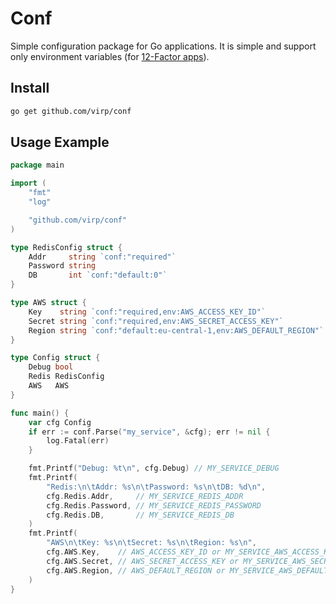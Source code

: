 # Conf
Simple configuration package for Go applications.
It is simple and support only environment variables (for [12-Factor apps](https://12factor.net/#the_twelve_factors)).

## Install
```bash
go get github.com/virp/conf
```

## Usage Example
```go
package main

import (
	"fmt"
	"log"

	"github.com/virp/conf"
)

type RedisConfig struct {
	Addr     string `conf:"required"`
	Password string
	DB       int `conf:"default:0"`
}

type AWS struct {
	Key    string `conf:"required,env:AWS_ACCESS_KEY_ID"`
	Secret string `conf:"required,env:AWS_SECRET_ACCESS_KEY"`
	Region string `conf:"default:eu-central-1,env:AWS_DEFAULT_REGION"`
}

type Config struct {
	Debug bool
	Redis RedisConfig
	AWS   AWS
}

func main() {
	var cfg Config
	if err := conf.Parse("my_service", &cfg); err != nil {
		log.Fatal(err)
	}

	fmt.Printf("Debug: %t\n", cfg.Debug) // MY_SERVICE_DEBUG
	fmt.Printf(
		"Redis:\n\tAddr: %s\n\tPassword: %s\n\tDB: %d\n",
		cfg.Redis.Addr,     // MY_SERVICE_REDIS_ADDR
		cfg.Redis.Password, // MY_SERVICE_REDIS_PASSWORD
		cfg.Redis.DB,       // MY_SERVICE_REDIS_DB
	)
	fmt.Printf(
		"AWS\n\tKey: %s\n\tSecret: %s\n\tRegion: %s\n",
		cfg.AWS.Key,    // AWS_ACCESS_KEY_ID or MY_SERVICE_AWS_ACCESS_KEY_ID
		cfg.AWS.Secret, // AWS_SECRET_ACCESS_KEY or MY_SERVICE_AWS_SECRET_ACCESS_KEY
		cfg.AWS.Region, // AWS_DEFAULT_REGION or MY_SERVICE_AWS_DEFAULT_REGION
	)
}

```